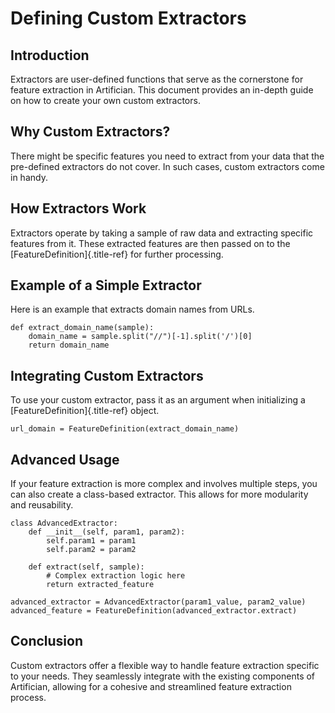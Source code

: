 # Defining Custom Extractors

## Introduction

Extractors are user-defined functions that serve as the cornerstone for
feature extraction in Artifician. This document provides an in-depth
guide on how to create your own custom extractors.

## Why Custom Extractors?

There might be specific features you need to extract from your data that
the pre-defined extractors do not cover. In such cases, custom
extractors come in handy.

## How Extractors Work

Extractors operate by taking a sample of raw data and extracting
specific features from it. These extracted features are then passed on
to the [FeatureDefinition]{.title-ref} for further processing.

## Example of a Simple Extractor

Here is an example that extracts domain names from URLs.

``` {.python}
def extract_domain_name(sample):
    domain_name = sample.split("//")[-1].split('/')[0]
    return domain_name
```

## Integrating Custom Extractors

To use your custom extractor, pass it as an argument when initializing a
[FeatureDefinition]{.title-ref} object.

``` {.python}
url_domain = FeatureDefinition(extract_domain_name)
```

## Advanced Usage

If your feature extraction is more complex and involves multiple steps,
you can also create a class-based extractor. This allows for more
modularity and reusability.

``` {.python}
class AdvancedExtractor:
    def __init__(self, param1, param2):
        self.param1 = param1
        self.param2 = param2

    def extract(self, sample):
        # Complex extraction logic here
        return extracted_feature

advanced_extractor = AdvancedExtractor(param1_value, param2_value)
advanced_feature = FeatureDefinition(advanced_extractor.extract)
```

## Conclusion

Custom extractors offer a flexible way to handle feature extraction
specific to your needs. They seamlessly integrate with the existing
components of Artifician, allowing for a cohesive and streamlined
feature extraction process.
